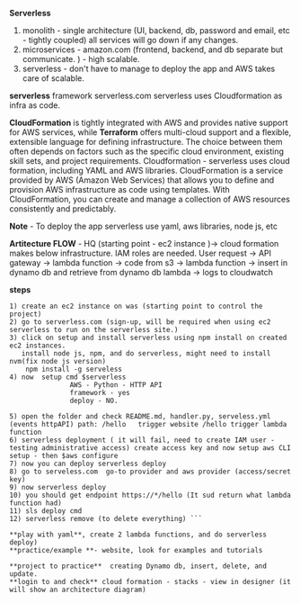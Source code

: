**Serverless** 
1) monolith - single architecture (UI, backend, db, password and email, etc - tightly coupled) all services will go down if any changes.
2) microservices - amazon.com (frontend, backend, and db separate but communicate. ) - high scalable. 
3) serverless - don't have to manage to deploy the app and AWS takes care of scalable.

**serverless** framework
serverless.com 
serverless uses Cloudformation as infra as code. 


**CloudFormation** is tightly integrated with AWS and provides native support for AWS services, while **Terraform** offers multi-cloud support and a flexible, extensible language for defining infrastructure. 
The choice between them often depends on factors such as the specific cloud environment, existing skill sets, and project requirements.
Cloudformation - serverless uses cloud formation, including YAML and AWS libraries. 
CloudFormation is a service provided by AWS (Amazon Web Services) that allows you to define and provision AWS infrastructure as code using templates.
With CloudFormation, you can create and manage a collection of AWS resources consistently and predictably.

**Note** - To deploy the app serverless use  yaml, aws libraries, node js, etc

**Artitecture FLOW** - HQ (starting point - ec2 instance )-> cloud formation makes below infrastructure. IAM roles are needed. 
        User request -> API gateway -> lambda function -> code from s3 -> lambda function -> insert in dynamo db and retrieve from dynamo db 
          lambda -> logs to cloudwatch 

**steps** 
 ```
 1) create an ec2 instance on was (starting point to control the project)
 2) go to serverless.com (sign-up, will be required when using ec2 serverless to run on the serverless site.)
 3) click on setup and install serverless using npm install on created ec2 instances. 
    install node js, npm, and do serverless, might need to install nvm(fix node js version)
     npm install -g serveless
 4) now  setup cmd $serverless
                AWS - Python - HTTP API 
                framework - yes
                deploy - NO.

5) open the folder and check README.md, handler.py, serveless.yml  (events httpAPI) path: /hello   trigger website /hello trigger lambda function
6) serverless deployment ( it will fail, need to create IAM user -testing administrative access) create access key and now setup aws CLI setup - then $aws configure
7) now you can deploy serverless deploy 
8) go to serveless.com  go-to provider and aws provider (access/secret key)
9) now serverless deploy 
10) you should get endpoint https://*/hello (It sud return what lambda function had)
11) sls deploy cmd
12) serverless remove (to delete everything) ```

**play with yaml**, create 2 lambda functions, and do serverless deploy)
**practice/example **- website, look for examples and tutorials 

**project to practice**  creating Dynamo db, insert, delete, and update. 
**login to and check** cloud formation - stacks - view in designer (it will show an architecture diagram)



